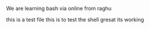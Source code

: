 We are learning bash 
via online from raghu 

this is a test file 
this is to test the shell
gresat
its working
